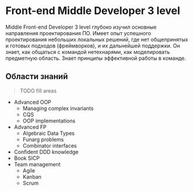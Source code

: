 # Front-end Middle Developer 3 level
Middle Front-end Developer 3 level глубоко изучил основные направления проектирования ПО. Имеет опыт успешного проектирования небольших локальных решений, где нет общепринятых и готовых подходов (фреймворков), и их дальнейшей поддержки. Он знает, как общаться с командой нетехнарями, как моделировать предметную область. Знает принципы эффективной работы в команде.

## Области знаний
> TODO fill areas
- Advanced OOP
    - Managing complex invariants
    - CQS
    - OOP implementations
- Advanced FP
    - Algebraic Data Types
    - Funarg problems
    - Combinator interfaces
- Confident DDD knowledge
- Book SICP
- Team management
    - Agile
    - Kanban
    - Scrum